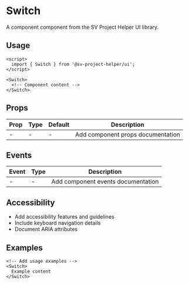 # Switch

A component component from the SV Project Helper UI library.

## Usage

```svelte
<script>
  import { Switch } from '@sv-project-helper/ui';
</script>

<Switch>
  <!-- Component content -->
</Switch>
```

## Props

| Prop | Type | Default | Description |
|------|------|---------|-------------|
| - | - | - | Add component props documentation |

## Events

| Event | Type | Description |
|-------|------|-------------|
| - | - | Add component events documentation |

## Accessibility

- Add accessibility features and guidelines
- Include keyboard navigation details
- Document ARIA attributes

## Examples

```svelte
<!-- Add usage examples -->
<Switch>
  Example content
</Switch>
```